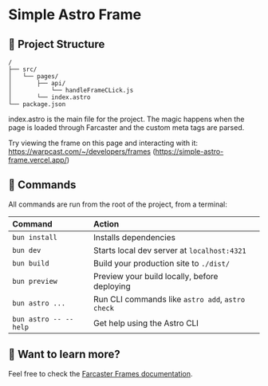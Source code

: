 # Simple Astro Frame

## 🚀 Project Structure

```text
/
├── src/
│   └── pages/
│       ├── api/
│           └── handleFrameCLick.js
│       └── index.astro
└── package.json
```

index.astro is the main file for the project. The magic happens when the page is loaded through Farcaster and the custom meta tags are parsed.

Try viewing the frame on this page and interacting with it: https://warpcast.com/~/developers/frames (https://simple-astro-frame.vercel.app/)

## 🧞 Commands

All commands are run from the root of the project, from a terminal:

| Command               | Action                                           |
| :-------------------- | :----------------------------------------------- |
| `bun install`         | Installs dependencies                            |
| `bun dev`             | Starts local dev server at `localhost:4321`      |
| `bun build`           | Build your production site to `./dist/`          |
| `bun preview`         | Preview your build locally, before deploying     |
| `bun astro ...`       | Run CLI commands like `astro add`, `astro check` |
| `bun astro -- --help` | Get help using the Astro CLI                     |

## 👀 Want to learn more?

Feel free to check the [Farcaster Frames documentation](https://warpcast.notion.site/Farcaster-Frames-4bd47fe97dc74a42a48d3a234636d8c5).
